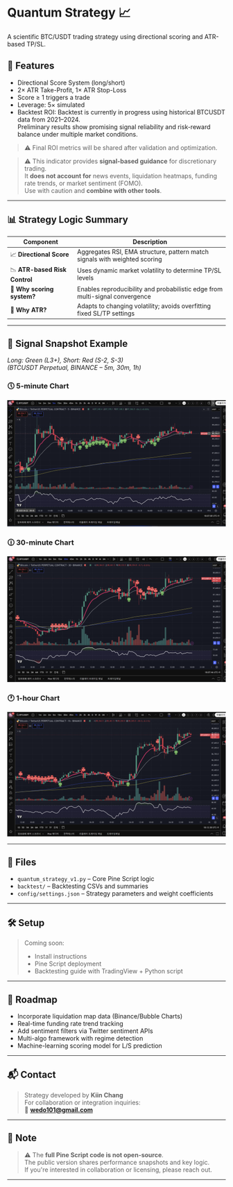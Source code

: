 # Quantum Strategy 📈  
A scientific BTC/USDT trading strategy using directional scoring and ATR-based TP/SL.

## 📌 Features
- Directional Score System (long/short)
- 2× ATR Take-Profit, 1× ATR Stop-Loss
- Score ≥ 1 triggers a trade
- Leverage: 5× simulated
- Backtest ROI: Backtest is currently in progress using historical BTCUSDT data from 2021–2024.  
Preliminary results show promising signal reliability and risk-reward balance under multiple market conditions.

> ⚠️ Final ROI metrics will be shared after validation and optimization.

> ⚠️ This indicator provides **signal-based guidance** for discretionary trading.  
> It **does not account for** news events, liquidation heatmaps, funding rate trends, or market sentiment (FOMO).  
> Use with caution and **combine with other tools**.

---

## 📊 Strategy Logic Summary

| Component                  | Description |
|---------------------------|-------------|
| 📈 **Directional Score**   | Aggregates RSI, EMA structure, pattern match signals with weighted scoring |
| 📉 **ATR-based Risk Control** | Uses dynamic market volatility to determine TP/SL levels |
| 🧠 **Why scoring system?** | Enables reproducibility and probabilistic edge from multi-signal convergence |
| 🧠 **Why ATR?**            | Adapts to changing volatility; avoids overfitting fixed SL/TP settings |

---

## 📸 Signal Snapshot Example  
*Long: Green (L3+), Short: Red (S-2, S-3)*  
*(BTCUSDT Perpetual, BINANCE – 5m, 30m, 1h)*

### 🕔 5-minute Chart
![5m](images/QS%205min.png)

### 🕧 30-minute Chart
![30m](images/QS%2030m.png)

### 🕐 1-hour Chart
![1h](images/QS%201h.png)



---

## 🧪 Files
- `quantum_strategy_v1.py` – Core Pine Script logic
- `backtest/` – Backtesting CSVs and summaries
- `config/settings.json` – Strategy parameters and weight coefficients

---

## 🛠️ Setup
> Coming soon:  
> - Install instructions  
> - Pine Script deployment  
> - Backtesting guide with TradingView + Python script

---

## 🚀 Roadmap
- Incorporate liquidation map data (Binance/Bubble Charts)
- Real-time funding rate trend tracking
- Add sentiment filters via Twitter sentiment APIs
- Multi-algo framework with regime detection
- Machine-learning scoring model for L/S prediction

---

## 📬 Contact

> Strategy developed by **Kiin Chang**  
> For collaboration or integration inquiries:  
📧 **wedo101@gmail.com**

---

## 🔐 Note

> ⚠️ The **full Pine Script code is not open-source**.  
> The public version shares performance snapshots and key logic.  
> If you're interested in collaboration or licensing, please reach out.

---


